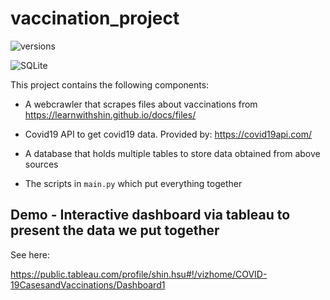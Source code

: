 # vaccination_project

![versions](https://img.shields.io/pypi/pyversions/beautiful?style=plastic)
 
<img alt="SQLite" src ="https://img.shields.io/badge/sqlite-%2307405e.svg?&style=for-the-badge&logo=sqlite&logoColor=white"/>
 

This project contains the following components:

- A webcrawler that scrapes files about vaccinations from https://learnwithshin.github.io/docs/files/

- Covid19 API to get covid19 data. Provided by: https://covid19api.com/

- A database that holds multiple tables to store data obtained from above sources

- The scripts in `main.py` which put everything together

## Demo - Interactive dashboard via tableau to present the data we put together

See here:

https://public.tableau.com/profile/shin.hsu#!/vizhome/COVID-19CasesandVaccinations/Dashboard1
